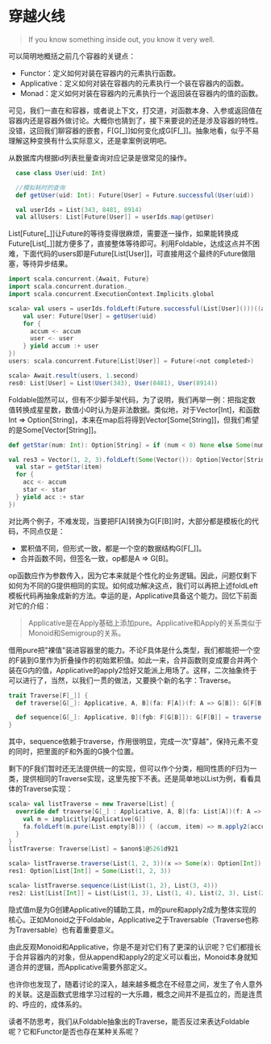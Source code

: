 # 穿越火线

> If you know something inside out, you know it very well.

可以简明地概括之前几个容器的关键点：

* Functor：定义如何对装在容器内的元素执行函数。
* Applicative：定义如何对装在容器内的元素执行一个装在容器内的函数。
* Monad：定义如何对装在容器内的元素执行一个返回装在容器内的值的函数。

可见，我们一直在和容器，或者说上下文，打交道，对函数本身、入参或返回值在容器内还是容器外做讨论。大概你也猜到了，接下来要说的还是涉及容器的特性。没错，这回我们聊容器的嵌套，F[G[\_]]如何变化成G[F[\_]]。抽象地看，似乎不易理解这种变换有什么实际意义，还是拿案例说明吧。

从数据库内根据id列表批量查询对应记录是很常见的操作。
```scala
  case class User(uid: Int)

  //模拟耗时的查询
  def getUser(uid: Int): Future[User] = Future.successful(User(uid))

  val userIds = List(343, 8481, 8914)
  val allUsers: List[Future[User]] = userIds.map(getUser)
```

List[Future[\_]]让Future的等待变得很麻烦，需要逐一操作，如果能转换成Future[List[\_]]就方便多了，直接整体等待即可。利用Foldable，达成这点并不困难，下面代码的users即是Future[List[User]]，可直接用这个最终的Future做阻塞，等待异步结果。
```scala
import scala.concurrent.{Await, Future}
import scala.concurrent.duration._
import scala.concurrent.ExecutionContext.Implicits.global

scala> val users = userIds.foldLeft(Future.successful(List[User]()))((accum, uid) => {
    val user: Future[User] = getUser(uid)
    for {
      accum <- accum
      user <- user
    } yield accum :+ user
})
users: scala.concurrent.Future[List[User]] = Future(<not completed>)

scala> Await.result(users, 1.second)
res0: List[User] = List(User(343), User(8481), User(8914))
```

Foldable固然可以，但有不少脚手架代码，为了说明，我们再举一例：把指定数值转换成星星数，数值小0时认为是非法数据。类似地，对于Vector[Int]，和函数Int => Option[String]，本来在map后将得到Vector[Some[String]]，但我们希望的是Some[Vector[String]]。
```scala
def getStar(num: Int): Option[String] = if (num < 0) None else Some(num + " stars")

val res3 = Vector(1, 2, 3).foldLeft(Some(Vector()): Option[Vector[String]])((accum, item) => {
  val star = getStar(item)
  for {
    acc <- accum
    star <- star
  } yield acc :+ star
})
```
对比两个例子，不难发现，当要把F[A]转换为G[F[B]]时，大部分都是模板化的代码，不同点仅是：
* 累积值不同，但形式一致，都是一个空的数据结构G[F[\_]]。
* 合并函数不同，但签名一致，op都是A => G[B]。

op函数应作为参数传入，因为它本来就是个性化的业务逻辑。因此，问题仅剩下如何为不同的G提供相同的实现。如何成功解决这点，我们可以再把上述foldLeft模板代码再抽象成新的方法。幸运的是，Applicative具备这个能力。回忆下前面对它的介绍：
> Applicative是在Apply基础上添加pure。Applicative和Apply的关系类似于Monoid和Semigroup的关系。

借用pure把"裸值"装进容器里的能力。不论F具体是什么类型，我们都能把一个空的F装到G里作为折叠操作的初始累积值。如此一来，合并函数则变成要合并两个装在G内的值，Applicative的apply2恰好又能派上用场了。这样，二次抽象终于可以进行了，当然，以我们一贯的做法，又要换个新的名字：Traverse。

```scala
trait Traverse[F[_]] {
  def traverse[G[_]: Applicative, A, B](fa: F[A])(f: A => G[B]): G[F[B]]

  def sequence[G[_]: Applicative, B](fgb: F[G[B]]): G[F[B]] = traverse(fgb)(identity)
}
```
其中，sequence依赖于traverse，作用很明显，完成一次"穿越"，保持元素不变的同时，把里面的F和外面的G换个位置。

剩下的F我们暂时还无法提供统一的实现，但可以作个分类，相同性质的F归为一类，提供相同的Traverse实现，这里先按下不表。还是简单地以List为例，看看具体的Traverse实现：
```scala
scala> val listTraverse = new Traverse[List] {
  override def traverse[G[_] : Applicative, A, B](fa: List[A])(f: A => G[B]) = {
    val m = implicitly[Applicative[G]]
    fa.foldLeft(m.pure(List.empty[B])) { (accum, item) => m.apply2(accum, f(item))(_ :+ _) }
  }
}
listTraverse: Traverse[List] = $anon$1@5261d921

scala> listTraverse.traverse(List(1, 2, 3))(x => Some(x): Option[Int])
res1: Option[List[Int]] = Some(List(1, 2, 3))

scala> listTraverse.sequence(List(List(1, 2), List(3, 4)))
res2: List[List[Int]] = List(List(1, 3), List(1, 4), List(2, 3), List(2, 4))
```
隐式值m是为G创建Applicative的辅助工具，m的pure和apply2成为整体实现的核心。正如Monoid之于Foldable，Applicative之于Traversable（Traverse也称为Traversable）也有着重要意义。

由此反观Monoid和Applicative，你是不是对它们有了更深的认识呢？它们都擅长于合并容器内的对象，但从append和apply2的定义可以看出，Monoid本身就知道合并的逻辑，而Applicative需要外部定义。

也许你也发现了，随着讨论的深入，越来越多概念在不经意之间，发生了令人意外的关联。这是函数式思维学习过程的一大乐趣，概念之间并不是孤立的，而是连贯的、呼应的，成体系的。

读者不防思考，我们从Foldable抽象出的Traverse，能否反过来表达Foldable呢？它和Functor是否也存在某种关系呢？
